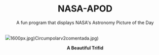 <div align="center">
  <h1>
    NASA-APOD
  </h1>
</div>
  
<div align="center">
  A fun program that displays NASA's Astronomy Picture of the Day
</div>

<br>

![](https://apod.nasa.gov/apod/image/2407/TrifidrecortesRGB.jpg)1600px.jpg)Circumpolarv2comentada.jpg)

<p align = "center">
  <b>A Beautiful Trifid</b>
</p>
